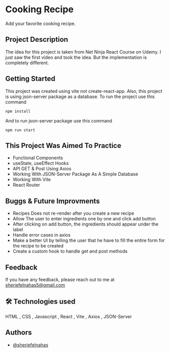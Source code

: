 # Cooking Recipe

Add your favorite cooking recipe.

## Project Description

The idea for this project is taken from Net Ninja React Course on Udemy. I just saw the first video and took the idea. But the implementation is completely different.

## Getting Started

This project was created using vite not create-react-app. Also, this project is using json-server package as a database. To run the project use this command

```
npm install
```

And to run json-server package use this command

```
npm run start
```

## This Project Was Aimed To Practice

- Functional Components
- useState, useEffect Hooks
- API GET & Post Using Axios
- Working With JSON-Server Package As A Simple Database
- Working With Vite
- React Router

## Buggs & Future Improvments

- Recipes Does not re-render after you create a new recipe
- Allow The user to enter ingredients one by one and click add button
- After clicking on add button, the ingredients should appear under the label
- Handle error cases in axios
- Make a better UI by telling the user that he have to fill the entire form for the recipe to be created
- Create a custom hook to handle get and post methods

## Feedback

If you have any feedback, please reach out to me at sheriefelnahas5@gmail.com

## 🛠 Technologies used

HTML , CSS , Javascript , React , Vite , Axios , JSON-Server

## Authors

- [@sheriefelnahas](https://github.com/SheriefElnahas)
